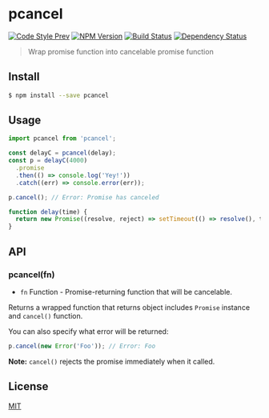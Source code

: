 # pcancel

[![Code Style Prev](https://img.shields.io/badge/code%20style-prev-32c8fc.svg?style=flat-square)](https://github.com/preco21/eslint-config-prev)
[![NPM Version](https://img.shields.io/npm/v/pcancel.svg?style=flat-square)](https://www.npmjs.com/package/pcancel)
[![Build Status](https://img.shields.io/travis/preco21/pcancel/master.svg?style=flat-square)](https://travis-ci.org/preco21/pcancel)
[![Dependency Status](https://dependencyci.com/github/preco21/pcancel/badge?style=flat-square)](https://dependencyci.com/github/preco21/pcancel)

> Wrap promise function into cancelable promise function

## Install

```bash
$ npm install --save pcancel
```

## Usage

```javascript
import pcancel from 'pcancel';

const delayC = pcancel(delay);
const p = delayC(4000)
  .promise
  .then(() => console.log('Yey!'))
  .catch((err) => console.error(err));

p.cancel(); // Error: Promise has canceled

function delay(time) {
  return new Promise((resolve, reject) => setTimeout(() => resolve(), time));
}
```

## API

### pcancel(fn)

* `fn` Function - Promise-returning function that will be cancelable.

Returns a wrapped function that returns object includes `Promise` instance and `cancel()` function.

You can also specify what error will be returned:

```javascript
p.cancel(new Error('Foo')); // Error: Foo
```

**Note:** `cancel()` rejects the promise immediately when it called.

## License

[MIT](https://preco.mit-license.org/)
